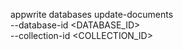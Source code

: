 appwrite databases update-documents \
    --database-id <DATABASE_ID> \
    --collection-id <COLLECTION_ID>
